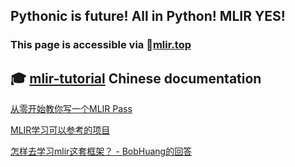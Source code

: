 ## Pythonic is future! All in Python! MLIR YES!

### This page is accessible via 🔗<a href="https://mlir.top"><b>mlir.top</b></a>

## 🎓 [mlir-tutorial](https://github.com/OpenMLIR/mlir-tutorial) Chinese documentation

[从零开始教你写一个MLIR Pass](https://zhuanlan.zhihu.com/p/708819963)

[MLIR学习可以参考的项目](https://zhuanlan.zhihu.com/p/1924384457349132481)


[怎样去学习mlir这套框架？ - BobHuang的回答](https://www.zhihu.com/question/435109274/answer/3588407350)
